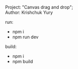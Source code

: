 
Project: "Canvas drag and drop";<br />
Author: Krishchuk Yury

run: 
- npm i
- npm run dev

build:
- npm i 
- npm build

